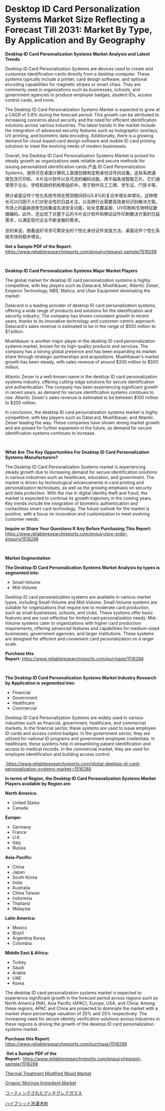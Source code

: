 <p><h1>Desktop ID Card Personalization Systems Market Size Reflecting a Forecast Till 2031: Market By Type, By Application and By Geography</h1></p><p><strong>Desktop ID Card Personalization Systems Market Analysis and Latest Trends</strong></p>
<p><p>Desktop ID Card Personalization Systems are devices used to create and customize identification cards directly from a desktop computer. These systems typically include a printer, card design software, and optional encoding capabilities for magnetic stripes or smart chips. They are commonly used in organizations such as businesses, schools, and government agencies to produce employee badges, student IDs, access control cards, and more.</p><p>The Desktop ID Card Personalization Systems Market is expected to grow at a CAGR of 5.8% during the forecast period. This growth can be attributed to increasing concerns about security and the need for efficient identification solutions across various industries. The latest trends in the market include the integration of advanced security features such as holographic overlays, UV printing, and biometric data encoding. Additionally, there is a growing demand for cloud-based card design software and mobile ID card printing solutions to meet the evolving needs of modern businesses.</p><p>Overall, the Desktop ID Card Personalization Systems Market is poised for steady growth as organizations seek reliable and secure methods for issuing personalized identification cards.产品 ID Card Personalization Systems，提供可在桌面计算机上直接创建和定制身份证件的设备。这些系统通常包含打印机、卡片设计软件以及可选的编码功能，用于磁条或智能芯片。它们通常用于企业、学校和政府机构等组织中，用于制作员工工牌、学生证、门禁卡等。</p><p>预计桌面证件个性化系统市场在预测期间将以5.8%的复合年增长率增长。这种增长可以归因于人们对安全性的日益关注，以及跨行业需要高效身份识别解决方案。市场上的最新趋势包括集成先进安全功能，如全息覆盖层、UV印刷和生物特征数据编码。此外，还出现了对基于云的卡片设计软件和移动证件印刷解决方案的日益需求，以满足现代企业不断发展的需求。</p><p>总的来说，随着组织寻求可靠安全的个性化身份证件发放方法，桌面证件个性化系统市场将稳步增长。</p></p>
<p><strong>Get a Sample PDF of the Report:&nbsp;</strong> <a href="https://www.reliableresearchreports.com/enquiry/request-sample/1516288">https://www.reliableresearchreports.com/enquiry/request-sample/1516288</a></p>
<p>&nbsp;</p>
<p><strong>Desktop ID Card Personalization Systems Major Market Players</strong></p>
<p><p>The global market for desktop ID card personalization systems is highly competitive, with key players such as Datacard, Muehlbauer, Atlantic Zeiser, Emperor Technology, NBS, Matica, and Ulian Equipment dominating the market. </p><p>Datacard is a leading provider of desktop ID card personalization systems, offering a wide range of products and solutions for the identification and security industry. The company has shown consistent growth in recent years, thanks to its innovative technology and customer-centric approach. Datacard's sales revenue is estimated to be in the range of $500 million to $1 billion.</p><p>Muehlbauer is another major player in the desktop ID card personalization systems market, known for its high-quality products and services. The company has a strong global presence and has been expanding its market share through strategic partnerships and acquisitions. Muehlbauer's market growth has been steady, with sales revenue of around $200 million to $500 million.</p><p>Atlantic Zeiser is a well-known name in the desktop ID card personalization systems industry, offering cutting-edge solutions for secure identification and authentication. The company has been experiencing significant growth in recent years, as demand for secure identification systems continues to rise. Atlantic Zeiser's sales revenue is estimated to be between $100 million to $200 million.</p><p>In conclusion, the desktop ID card personalization systems market is highly competitive, with key players such as Datacard, Muehlbauer, and Atlantic Zeiser leading the way. These companies have shown strong market growth and are poised for further expansion in the future, as demand for secure identification systems continues to increase.</p></p>
<p>&nbsp;</p>
<p><strong>What Are The Key Opportunities For Desktop ID Card Personalization Systems Manufacturers?</strong></p>
<p><p>The Desktop ID Card Personalization Systems market is experiencing steady growth due to increasing demand for secure identification solutions in various industries such as healthcare, education, and government. The market is driven by technological advancements in card printing and personalization techniques, as well as the growing emphasis on security and data protection. With the rise in digital identity theft and fraud, the market is expected to continue its growth trajectory in the coming years. Key trends include the integration of biometric authentication and contactless smart card technology. The future outlook for the market is positive, with a focus on innovation and customization to meet evolving customer needs.</p></p>
<p><strong>Inquire or Share Your Questions If Any Before Purchasing This Report:</strong> <a href="https://www.reliableresearchreports.com/enquiry/pre-order-enquiry/1516288">https://www.reliableresearchreports.com/enquiry/pre-order-enquiry/1516288</a></p>
<p>&nbsp;</p>
<p><strong>Market Segmentation</strong></p>
<p><strong>The Desktop ID Card Personalization Systems Market Analysis by types is segmented into:</strong></p>
<p><ul><li>Small-Volume</li><li>Mid-Volume</li></ul></p>
<p><p>Desktop ID card personalization systems are available in various market types, including Small-Volume and Mid-Volume. Small-Volume systems are suitable for organizations that require low to moderate card production, such as small businesses, schools, and clubs. These systems offer basic features and are cost-effective for limited card personalization needs. Mid-Volume systems cater to organizations with higher card production requirements, offering advanced features and capabilities for medium-sized businesses, government agencies, and larger institutions. These systems are designed for efficient and convenient card personalization on a larger scale.</p></p>
<p><strong>Purchase this Report:&nbsp;</strong><a href="https://www.reliableresearchreports.com/purchase/1516288">https://www.reliableresearchreports.com/purchase/1516288</a></p>
<p>&nbsp;</p>
<p><strong>The Desktop ID Card Personalization Systems Market Industry Research by Application is segmented into:</strong></p>
<p><ul><li>Financial</li><li>Government</li><li>Healthcare</li><li>Commercial</li></ul></p>
<p><p>Desktop ID Card Personalization Systems are widely used in various industries such as financial, government, healthcare, and commercial markets. In the financial sector, these systems are used to issue employee ID cards and access control badges. In the government sector, they are utilized for national ID programs and government employee credentials. In healthcare, these systems help in streamlining patient identification and access to medical records. In the commercial market, they are used for employee identification and building access control.</p></p>
<p><a href="https://www.reliableresearchreports.com/global-desktop-id-card-personalization-systems-market-r1516288">&nbsp;https://www.reliableresearchreports.com/global-desktop-id-card-personalization-systems-market-r1516288</a></p>
<p><strong>In terms of Region, the Desktop ID Card Personalization Systems Market Players available by Region are:</strong></p>
<p>
    <p> <strong> North America: </strong>
        <ul>
            <li>United States</li>
            <li>Canada</li>
        </ul>
        </p> 
    <p> <strong> Europe: </strong>
        <ul>
            <li>Germany</li>
            <li>France</li>
            <li>U.K.</li>
            <li>Italy</li>
            <li>Russia</li>
        </ul>
        </p> 
    <p> <strong> Asia-Pacific: </strong>
        <ul>
            <li>China</li>
            <li>Japan</li>
            <li>South Korea</li>
            <li>India</li>
            <li>Australia</li>
            <li>China Taiwan</li>
            <li>Indonesia</li>
            <li>Thailand</li>
            <li>Malaysia</li>
        </ul>
        </p> 
    <p> <strong> Latin America: </strong>
        <ul>
            <li>Mexico</li>
            <li>Brazil</li>
            <li>Argentina Korea</li>
            <li>Colombia</li>
        </ul>
        </p> 
    <p> <strong> Middle East & Africa: </strong>
        <ul>
            <li>Turkey</li>
            <li>Saudi</li>
            <li>Arabia</li>
            <li>UAE</li>
            <li>Korea</li>
        </ul>
    </p>
    </p>
<p><p>The desktop ID card personalization systems market is expected to experience significant growth in the forecast period across regions such as North America (NA), Asia Pacific (APAC), Europe, USA, and China. Among these regions, APAC and China are projected to dominate the market with a market share percentage valuation of 35% and 25% respectively. The increasing need for secure identity verification solutions across industries in these regions is driving the growth of the desktop ID card personalization systems market.</p></p>
<p><strong>Purchase this Report: </strong><a href="https://www.reliableresearchreports.com/purchase/1516288">https://www.reliableresearchreports.com/purchase/1516288</a></p>
<p>&nbsp;<strong>Get a Sample PDF of the Report:&nbsp;&nbsp;</strong><a href="https://www.reliableresearchreports.com/enquiry/request-sample/1516288">https://www.reliableresearchreports.com/enquiry/request-sample/1516288</a></p>
<p><strong></strong></p>
<p><p><a href="https://github.com/yemakinde/Market-Research-Report-List-3/blob/main/thermal-treatment-modified-wood-market.md">Thermal Treatment Modified Wood Market</a></p><p><a href="https://github.com/jsmusil/Market-Research-Report-List-3/blob/main/organic-moringa-ingredient-market.md">Organic Moringa Ingredient Market</a></p><p><a href="https://github.com/EmoryYundt1935/Market-Research-Report-List-2/blob/main/5948415119140.md">コーティングされたアンチグレアガラス</a></p><p><a href="https://github.com/mcbeesbxa270/Market-Research-Report-List-2/blob/main/1924455119139.md">ハイブリッド洗濯洗剤</a></p></p>
